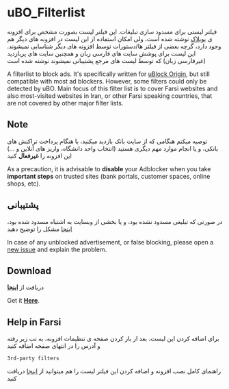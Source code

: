 # uBO_Filterlist
فیلتر لیستی برای مسدود سازی تبلیغات. این فیلتر لیست بصورت مشخص برای افزونه ی [یوبلاک](https://github.com/gorhill/uBlock/) نوشته شده است، ولی امکان استفاده از این لیست در افزونه های دیگر هم وجود دارد، گرچه بعضی از فیلتر ها/دستورات توسط افزونه های دیگر شناسایی نمیشوند. این لیست برای پوشش سایت های فارسی زبان و همچنین سایت های پربازدید (غیرفارسی زبان) که توسط لیست های مرجع پشتیبانی نمیشوند نوشته شده است

A filterlist to block ads. It's specifically written for [uBlock Origin](https://github.com/gorhill/uBlock/), but still compatible with most ad blockers. However, some filters could only be detected by uBO. Main focus of this filter list is to cover Farsi websites and also most-visited websites in Iran, or other Farsi speaking countries, that are not covered by other major filter lists.

## Note 
توصیه میکنم هنگامی که از سایت بانک بازدید میکنید، یا هنگام پرداخت تراکنش های بانکی، و یا انجام موارد مهم دیگری هستید (انتخاب واحد دانشگاه، واریز های آنلاین و ...) این افزونه را **غیرفعال** کنید

As a precaution, it is advisable to **disable** your Adblocker when you take **important steps** on trusted sites (bank portals, customer spaces, online shops, etc).

## پشتیبانی
در صورتی که تبلیغی مسدود نشده بود، و یا بخشی از وبسایت به اشتباه مسدود شده بود، [اینجا](https://github.com/nimasaj/uBO_Filterlist/issues/new) مشکل را توضیح دهید 

In case of any unblocked advertisement, or false blocking, please open a [new issue](https://github.com/nimasaj/uBO_Filterlist/issues/new) and explain the problem.

## Download
دریافت از [**اینجا**](https://raw.githubusercontent.com/nimasaj/uBO_Filterlist/master/BLF.txt)

Get it [**Here**](https://raw.githubusercontent.com/nimasaj/uBO_Filterlist/master/BLF.txt).


## Help in Farsi
برای اضافه کردن این لیست، بعد از باز کردن صفحه ی تنظیمات افزونه، به تب زیر رفته و آدرس را در انتهای صفحه اضافه کنید

`3rd-party filters`

راهنمای کامل نصب افزونه و اضافه کردن این فیلتر لیست را هم میتوانید از [اینجا](http://mynext.pro/uBO_installation_help_Farsi.pdf) دریافت کنید
